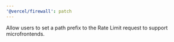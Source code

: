 ```yaml
---
'@vercel/firewall': patch
---
```


Allow users to set a path prefix to the Rate Limit request to support microfrontends.
